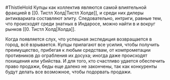 #ThistleHold
Купцы как коллектив являются самой влиятельной фракцией в [[0. Тистл Холд|Тистл Холде]], и среди них дилеры антиквариата составляют элиту. Следовательно, интриги, равные тем, что происходят среди знатных в Индаросе, можно найти в и вокруг рынков [[0. Тистл Холд|Холда]].

Когда появляется слух, что успешная экспедиция возвращается в город, всё взрывается. Купцы прилагают все усилия, чтобы получить преимущество, прибегая к любым средствам, от компрометации противников до ограбления их досуха; иногда даже происходят похищения или убийства. И для того, кто счастливо удается обеспечить право продажи, беды еще далеко не закончены, так как конкуренты будут делать все возможное, чтобы подорвать продажи.